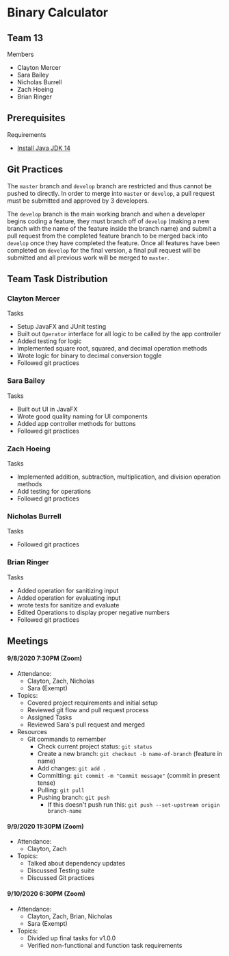 # Binary Calculator
## Team 13
Members
- Clayton Mercer
- Sara Bailey
- Nicholas Burrell
- Zach Hoeing
- Brian Ringer

## Prerequisites 
Requirements
- [Install Java JDK 14](https://www.oracle.com/java/technologies/javase-jdk14-downloads.html)

## Git Practices
The <code>master</code> branch and <code>develop</code> branch are restricted and thus cannot be pushed to directly. 
In order to merge into <code>master</code> or <code>develop</code>, a pull request must be submitted and approved by 3 developers.

The <code>develop</code> branch is the main working branch and when a developer begins coding a
feature, they must branch off of <code>develop</code> (making a new branch with the name of the feature inside
the branch name) and submit a pull request from the completed feature branch to be merged back into <code>develop</code> once they have completed the feature.
Once all features have been completed on <code>develop</code> for the final version, a final pull request will be submitted and all previous
work will be merged to <code>master</code>.  

## Team Task Distribution
### Clayton Mercer
Tasks
- Setup JavaFX and JUnit testing
- Built out <code>Operator</code> interface for all logic to be called by the app controller 
- Added testing for logic
- Implemented square root, squared, and decimal operation methods
- Wrote logic for binary to decimal conversion toggle
- Followed git practices
### Sara Bailey
Tasks
- Built out UI in JavaFX
- Wrote good quality naming for UI components
- Added app controller methods for buttons
- Followed git practices
### Zach Hoeing
Tasks
- Implemented addition, subtraction, multiplication, and division operation methods
- Add testing for operations
- Followed git practices
### Nicholas Burrell
Tasks

- Followed git practices
### Brian Ringer
Tasks
- Added operation for sanitizing input
- Added operation for evaluating input
- wrote tests for sanitize and evaluate
- Edited Operations to display proper negative numbers
- Followed git practices
## Meetings

#### 9/8/2020 7:30PM (Zoom)

- Attendance: 
    - Clayton, Zach, Nicholas
    - Sara (Exempt)
- Topics: 
    - Covered project requirements and initial setup
    - Reviewed git flow and pull request process
    - Assigned Tasks
    - Reviewed Sara's pull request and merged
- Resources
    - Git commands to remember
        - Check current project status: <code>git status</code>
        - Create a new branch: <code>git checkout -b name-of-branch</code> (feature in name)
        - Add changes: <code>git add .</code>
        - Committing: <code>git commit -m "Commit message"</code> (commit in present tense)
        - Pulling: <code>git pull</code>
        - Pushing branch: <code>git push</code>
            - If this doesn't push run this: <code>git push --set-upstream origin branch-name</code>
            
#### 9/9/2020 11:30PM (Zoom)

- Attendance: 
    - Clayton, Zach
- Topics: 
    - Talked about dependency updates
    - Discussed Testing suite
    - Discussed Git practices

#### 9/10/2020 6:30PM (Zoom)

- Attendance: 
    - Clayton, Zach, Brian, Nicholas
    - Sara (Exempt)
- Topics: 
    - Divided up final tasks for v1.0.0
    - Verified non-functional and function task requirements

